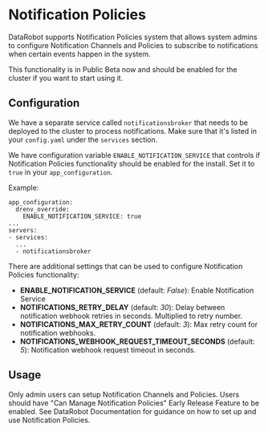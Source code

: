 # Notification Policies

DataRobot supports Notification Policies system that allows system admins to configure Notification Channels and Policies to subscribe to notifications when certain events happen in the system.

This functionality is in Public Beta now and should be enabled for the cluster if you want to start using it.

## Configuration

We have a separate service called `notificationsbroker` that needs to be deployed to the cluster to process notifications. 
Make sure that it's listed in your `config.yaml` under the `services` section.

We have configuration variable `ENABLE_NOTIFICATION_SERVICE` that controls if Notification Policies functionality should be enabled for the install. Set it to `true` in your `app_configuration`.

Example:


```
app_configuration:
  drenv_override:
    ENABLE_NOTIFICATION_SERVICE: true
...
servers:
- services:
  ...
  - notificationsbroker
```

There are additional settings that can be used to configure Notification Policies functionality:

* **ENABLE_NOTIFICATION_SERVICE** (default: *False*): Enable Notification Service
* **NOTIFICATIONS_RETRY_DELAY** (default: *30*): Delay between notification webhook retries in seconds. Multiplied to retry number.
* **NOTIFICATIONS_MAX_RETRY_COUNT** (default: *3*): Max retry count for notification webhooks.
* **NOTIFICATIONS_WEBHOOK_REQUEST_TIMEOUT_SECONDS** (default: *5*): Notification webhook request timeout in seconds.

## Usage

Only admin users can setup Notification Channels and Policies. Users should have "Can Manage Notification Policies" Early Release Feature to be enabled. See DataRobot Documentation for guidance on how to set up and use Notification Policies.
